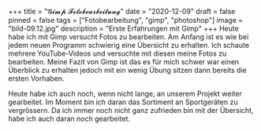 +++
title = "𝓖𝓲𝓶𝓹 𝓕𝓸𝓽𝓸𝓫𝓮𝓪𝓻𝓫𝓮𝓲𝓽𝓾𝓷𝓰"
date = "2020-12-09"
draft = false
pinned = false
tags = ["Fotobearbeitung", "gimp", "photoshop"]
image = "bild-09.12.jpg"
description = "Erste Erfahrungen mit Gimp"
+++
Heute habe ich mit Gimp versucht Fotos zu bearbeiten. Am Anfang ist es wie bei jedem neuen Programm schwierig eine Übersicht zu erhalten. Ich schaute mehrere YouTube-Videos und versuchte mit diesen meine Fotos zu bearbeiten. Meine Fazit von Gimp ist das es für mich schwer war einen Überblick zu erhalten jedoch mit ein wenig Übung sitzen dann bereits die ersten Vorhaben.

Heute habe ich auch noch, wenn nicht lange, an unserem Projekt weiter gearbeitet. Im Moment bin ich daran das Sortiment an Sportgeräten zu vergrössern. Da ich immer noch nicht ganz zufrieden bin mit der Übersicht, habe ich auch daran noch gearbeitet.